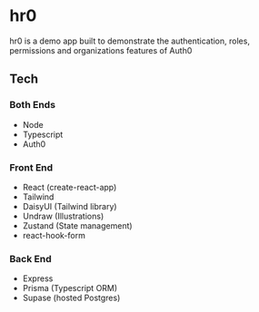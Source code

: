 # hr0

hr0 is a demo app built to demonstrate the authentication, roles, permissions and organizations features of Auth0

## Tech

### Both Ends

- Node
- Typescript
- Auth0

### Front End

- React (create-react-app)
- Tailwind
- DaisyUI (Tailwind library)
- Undraw (Illustrations)
- Zustand (State management)
- react-hook-form

### Back End

- Express
- Prisma (Typescript ORM)
- Supase (hosted Postgres)

